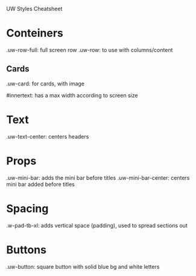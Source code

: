 UW Styles Cheatsheet

# Conteiners

.uw-row-full: full screen row
.uw-row: to use with columns/content

## Cards
.uw-card: for cards, with image

#innertext: has a max width according to screen size

# Text

.uw-text-center: centers headers 

# Props

.uw-mini-bar: adds the mini bar before titles
.uw-mini-bar-center: centers mini bar added before titles

# Spacing

.w-pad-tb-xl: adds vertical space (padding), used to spread sections out

# Buttons

.uw-button: square button with solid blue bg and white letters
